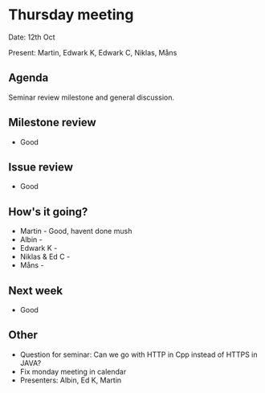 # Thursday meeting
Date: 12th Oct

Present: Martin, Edwark K, Edwark C, Niklas, Måns


## Agenda
Seminar review milestone and general discussion.

## Milestone review
- Good

## Issue review
- Good


## How's it going?
- Martin - Good, havent done mush
- Albin - 
- Edwark K - 
- Niklas & Ed C - 
- Måns - 

## Next week
- Good

## Other
- Question for seminar: Can we go with HTTP in Cpp instead of HTTPS in JAVA?
- Fix monday meeting in calendar
- Presenters: Albin, Ed K, Martin

    
